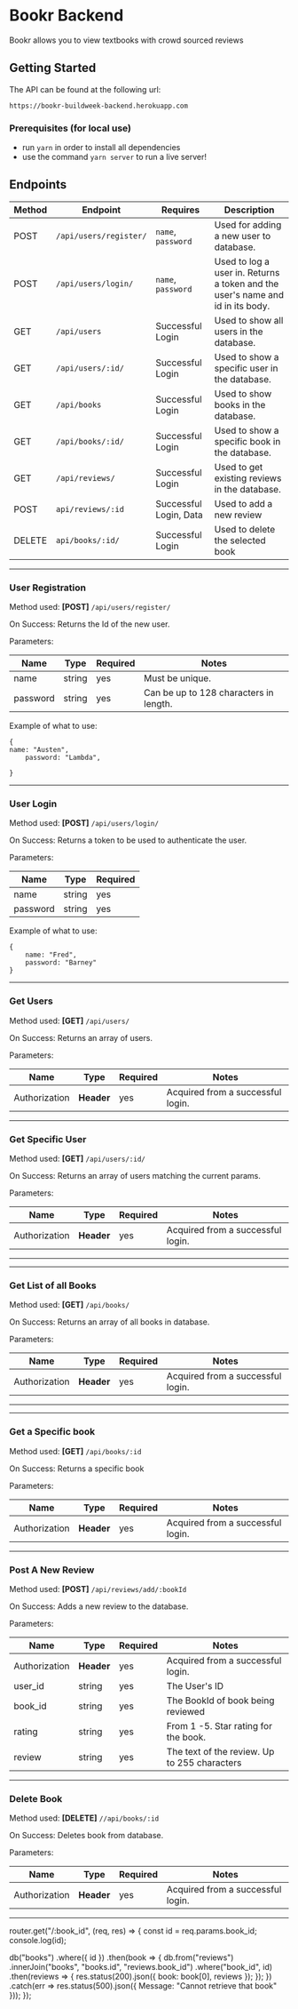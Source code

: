 # Bookr Backend

Bookr allows you to view textbooks with crowd sourced reviews

## Getting Started

The API can be found at the following url:
```
https://bookr-buildweek-backend.herokuapp.com
```

### Prerequisites (for local use)

- run `yarn` in order to install all dependencies
- use the command `yarn server` to run a live server!

## Endpoints

| Method |     Endpoint         |              Requires                    |                                        Description                            |
|--------|----------------------|------------------------------------------|-------------------------------------------------------------------------------|
|  POST  | `/api/users/register/`     |         `name`, `password`      | Used for adding a new user to database.                                   |
|  POST  | `/api/users/login/`        |            `name`, `password`            | Used to log a user in. Returns a token and the user's name and id in its body.   |
|  GET   | `/api/users`         |              Successful Login                | Used to show all users in the database.                                   |
|  GET   | `/api/users/:id/`    |              Successful Login                | Used to show a specific user in the database.                             |
|  GET   | `/api/books`          |              Successful Login                | Used to show books in the database.                                        |
|  GET   | `/api/books/:id/`|              Successful Login                | Used to show a specific book in the database.                |
| GET | `/api/reviews/`         |              Successful Login         | Used to get existing reviews in the database.          |
|  POST  | `api/reviews/:id`       |            Successful Login, Data            | Used to add a new review   |
| DELETE | `api/books/:id/`      |              Successful Login                | Used to delete the selected book  |

---

### User Registration


Method used: **[POST]** `/api/users/register/`

On Success: Returns the Id of the new user.



Parameters:

|   Name    | Type | Required |                      Notes                       |
|-----------|------|----------|--------------------------------------------------|
| name  |string|    yes   |Must be unique.                                   |
| password  |string|    yes   |Can be up to 128 characters in length.            |


Example of what to use: 
```
{
name: "Austen",
    password: "Lambda",
 
}
```
---

### User Login


Method used: **[POST]** `/api/users/login/`

On Success: 
Returns a token to be used to authenticate the user.


Parameters:

|  Name  | Type | Required |
|--------|------|----------|
|name|string|    yes   |
|password|string|    yes   |

Example of what to use: 
```
{
    name: "Fred",
    password: "Barney"
}
```

---

### Get Users

Method used: **[GET]** `/api/users/`

On Success: Returns an array of users.


Parameters:

|      Name     |   Type   | Required |              Notes                |
|---------------|----------|----------|-----------------------------------|
| Authorization |**Header**|   yes    | Acquired from a successful login. |

---

### Get Specific User

Method used: **[GET]** `/api/users/:id/`

On Success: Returns an array of users matching the current params.


Parameters:

|      Name     |   Type   | Required |              Notes                |
|---------------|----------|----------|-----------------------------------|
| Authorization |**Header**|   yes    | Acquired from a successful login. |

---

---

### Get List of all Books

Method used: **[GET]** `/api/books/`

On Success: Returns an array of all books in database.


Parameters:

|      Name     |   Type   | Required |              Notes                |
|---------------|----------|----------|-----------------------------------|
| Authorization |**Header**|   yes    | Acquired from a successful login. |

---

---

### Get a Specific book

Method used: **[GET]** `/api/books/:id`

On Success: Returns a specific book


Parameters:

|      Name     |   Type   | Required |              Notes                |
|---------------|----------|----------|-----------------------------------|
| Authorization |**Header**|   yes    | Acquired from a successful login. |

---

### Post A New Review

Method used: **[POST]** `/api/reviews/add/:bookId`

On Success: Adds a new review to the database.


Parameters:

|        Name      |   Type   | Required |                   Notes                     |
|---------------   |----------|----------|---------------------------------------------|
|   Authorization  |**Header**|    yes   | Acquired from a successful login.           |
|       user_id      |  string  |    yes   |The User's ID         |
|      book_id   |  string  |    yes   |The BookId of book being reviewed     |
|      rating    |  string  |    yes    |From 1 -5. Star rating for the book.|
|      review   |  string  |    yes   |The text of the review. Up to 255 characters |


---



### Delete Book

Method used: **[DELETE]** `//api/books/:id`

On Success: Deletes book from database.


Parameters:

|      Name     |   Type   | Required |                   Notes                     |
|---------------|----------|----------|---------------------------------------------|
| Authorization |**Header**|    yes   | Acquired from a successful login.           |

---

router.get("/:book_id", (req, res) => {
  const id = req.params.book_id;
  console.log(id);

  db("books")
    .where({ id })
    .then(book => {
      db.from("reviews")
        .innerJoin("books", "books.id", "reviews.book_id")
        .where("book_id", id)
        .then(reviews => {
          res.status(200).json({ book: book[0], reviews });
        });
    })
    .catch(err => res.status(500).json({ Message: "Cannot retrieve that book" }));
});